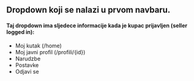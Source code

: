 ## Dropdown koji se nalazi u prvom navbaru.
#### Taj dropdown ima sljedece informacije kada je kupac prijavljen (seller logged in):

- Moj kutak (/home)
- Moj javni profil (/profili/{id})
- Narudzbe
- Postavke
- Odjavi se